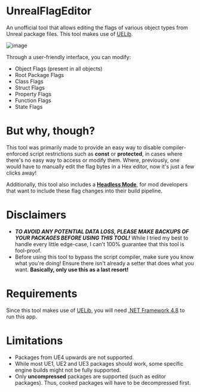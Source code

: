 # UnrealFlagEditor
 An unofficial tool that allows editing the flags of various object types from Unreal package files. This tool makes use of [UELib](https://github.com/EliotVU/Unreal-Library).

![image](https://github.com/Un-Drew/UnrealFlagEditor/assets/69184314/d6c5c5d7-03f0-493f-9f24-b0c03bcebd76)


 Through a user-friendly interface, you can modify:
 - Object Flags (present in all objects)
 - Root Package Flags
 - Class Flags
 - Struct Flags
 - Property Flags
 - Function Flags
 - State Flags

# But why, though?
This tool was primarily made to provide an easy way to disable compiler-enforced script restrictions such as **const** or **protected**, in cases where there's no easy way to access or modify them. Where, previously, one would have to manually edit the flag bytes in a Hex editor, now it's just a few clicks away!

Additionally, this tool also includes a [**Headless Mode**](https://github.com/Un-Drew/UnrealFlagEditor/wiki/Headless-Mode), for mod developers that want to include these flag changes into their build pipeline.

# Disclaimers
- ***TO AVOID ANY POTENTIAL DATA LOSS, PLEASE MAKE BACKUPS OF YOUR PACKAGES BEFORE USING THIS TOOL!*** While I tried my best to handle every little edge-case, I can't 100% guarantee that this tool is fool-proof.
- Before using this tool to bypass the script compiler, make sure you know what you're doing! Ensure there isn't already a setter that does what you want. **Basically, only use this as a last resort!**

# Requirements
Since this tool makes use of [UELib](https://github.com/EliotVU/Unreal-Library), you will need [.NET Framework 4.8](https://dotnet.microsoft.com/en-us/download/dotnet-framework/net48) to run this app.

# Limitations
- Packages from UE4 upwards are not supported.
- While most UE1, UE2 and UE3 packages should work, some specific engine builds might not be fully supported.
- Only **uncompressed** packages are supported (such as editor packages). Thus, cooked packages will have to be decompressed first.
